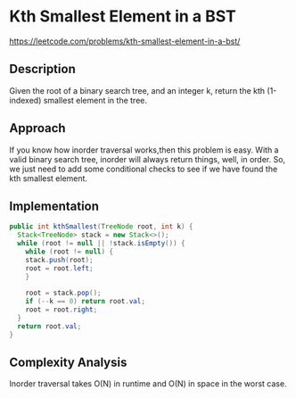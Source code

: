 # Kth Smallest Element in a BST 

https://leetcode.com/problems/kth-smallest-element-in-a-bst/

## Description
Given the root of a binary search tree, and an integer k, return the kth (1-indexed) smallest element in the tree.

## Approach
If you know how inorder traversal works,then this problem is easy. With a valid binary search tree, inorder will always return things, well, in order. So, we just need to add some conditional checks to see if we have found the kth smallest element.

## Implementation
```java
public int kthSmallest(TreeNode root, int k) {
  Stack<TreeNode> stack = new Stack<>();
  while (root != null || !stack.isEmpty()) {
    while (root != null) {
    stack.push(root);
    root = root.left;
    }
    
    root = stack.pop();
    if (--k == 0) return root.val;
    root = root.right;
  }
  return root.val;
}
```

## Complexity Analysis
Inorder traversal takes O(N) in runtime and O(N) in space in the worst case.
